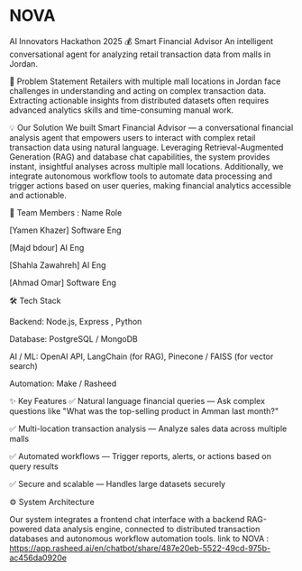 # NOVA
AI Innovators Hackathon 2025
💰 Smart Financial Advisor An intelligent conversational agent for analyzing retail transaction data from malls in Jordan.

🧐 Problem Statement Retailers with multiple mall locations in Jordan face challenges in understanding and acting on complex transaction data. Extracting actionable insights from distributed datasets often requires advanced analytics skills and time-consuming manual work.

💡 Our Solution We built Smart Financial Advisor — a conversational financial analysis agent that empowers users to interact with complex retail transaction data using natural language. Leveraging Retrieval-Augmented Generation (RAG) and database chat capabilities, the system provides instant, insightful analyses across multiple mall locations. Additionally, we integrate autonomous workflow tools to automate data processing and trigger actions based on user queries, making financial analytics accessible and actionable.

👥 Team Members : Name Role

[Yamen Khazer] Software Eng

[Majd bdour] AI Eng

[Shahla Zawahreh] AI Eng

[Ahmad Omar] Software Eng

🛠️ Tech Stack

Backend: Node.js, Express , Python

Database: PostgreSQL / MongoDB

AI / ML: OpenAI API, LangChain (for RAG), Pinecone / FAISS (for vector search)

Automation: Make / Rasheed

✨ Key Features ✅ Natural language financial queries — Ask complex questions like "What was the top-selling product in Amman last month?"

✅ Multi-location transaction analysis — Analyze sales data across multiple malls

✅ Automated workflows — Trigger reports, alerts, or actions based on query results

✅ Secure and scalable — Handles large datasets securely

⚙️ System Architecture

Our system integrates a frontend chat interface with a backend RAG-powered data analysis engine, connected to distributed transaction databases and autonomous workflow automation tools.
link to NOVA : https://app.rasheed.ai/en/chatbot/share/487e20eb-5522-49cd-975b-ac456da0920e
